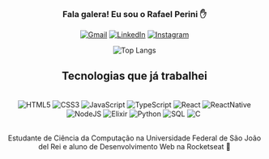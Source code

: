 <div align="center">
   <h3>Fala galera! Eu sou o Rafael Perini ✋</h3>
</div>

<div align="center">

   [![Gmail](https://img.shields.io/badge/Gmail-D14836?style=for-the-badge&logo=gmail&logoColor=white)](https://rafa1999perini@gmail.com)
   [![LinkedIn](https://img.shields.io/badge/LinkedIn-0077B5?style=for-the-badge&logo=linkedin&logoColor=white)](https://linkedin.com/in/faelperini)
   [![Instagram](https://img.shields.io/badge/Instagram-E4405F?style=for-the-badge&logo=instagram&logoColor=white)](https://www.instagram.com/faelperini/)

   ![Top Langs](https://github-readme-stats.vercel.app/api/top-langs/?username=faelperini&layout=compact&theme=dracula)
   
</div>

<div align="center">
   <h2>Tecnologias que já trabalhei</h2> 

<div align="center" style="display: inline_block"><br/>
   <img align="center" alt="HTML5" src="https://img.shields.io/badge/HTML5-E34F26?style=for-the-badge&logo=html5&logoColor=white" />
   <img align="center" alt="CSS3" src="https://img.shields.io/badge/CSS3-1572B6?style=for-the-badge&logo=css3&logoColor=white" />
   <img align="center" alt="JavaScript" src="https://img.shields.io/badge/JavaScript-F7DF1E?style=for-the-badge&logo=javascript&logoColor=black" />
   <img align="center" alt="TypeScript" src="https://img.shields.io/badge/TypeScript-007ACC?style=for-the-badge&logo=typescript&logoColor=white" />
   <img align="center" alt="React" src="https://img.shields.io/badge/React-20232A?style=for-the-badge&logo=react&logoColor=61DAFB" />
   <img align="center" alt="ReactNative" src="https://img.shields.io/badge/React_Native-20232A?style=for-the-badge&logo=react&logoColor=61DAFB" />
   <img align="center" alt="NodeJS" src="https://img.shields.io/badge/Node.js-43853D?style=for-the-badge&logo=node.js&logoColor=white" />
   <img align="center" alt="Elixir" src="https://img.shields.io/badge/Elixir-4B275F?style=for-the-badge&logo=elixir&logoColor=white" />
   <img align="center" alt="Python" src="https://img.shields.io/badge/Python-3776AB?style=for-the-badge&logo=python&logoColor=white" />
   <img align="center" alt="SQL" src="https://img.shields.io/badge/MySQL-00000F?style=for-the-badge&logo=mysql&logoColor=white" />
   <img align="center" alt="C" src="https://img.shields.io/badge/C-00599C?style=for-the-badge&logo=c&logoColor=white" />
   <img align="center" alt="" src="" />
</div><br/>

Estudante de Ciência da Computação na Universidade Federal de São João del Rei e aluno de Desenvolvimento Web na Rocketseat 🚀
